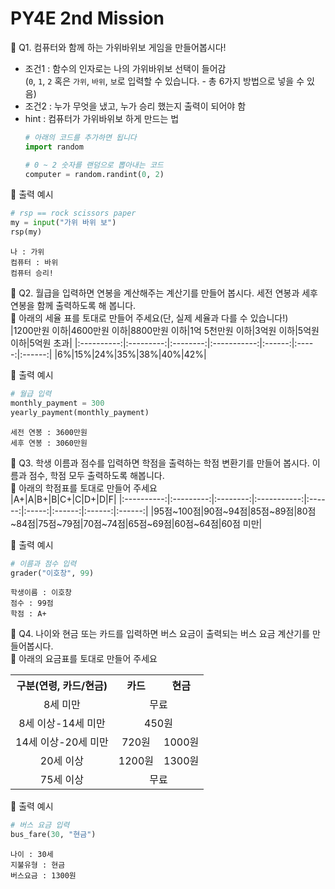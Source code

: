 # PY4E 2nd Mission

📌 Q1. 컴퓨터와 함께 하는 가위바위보 게임을 만들어봅시다!
* 조건1 : 함수의 인자로는 나의 가위바위보 선택이 들어감  
         (`0`, `1`, `2` 혹은 `가위`, `바위`, `보`로 입력할 수 있습니다. - 총 6가지 방법으로 넣을 수 있음)
* 조건2 : 누가 무엇을 냈고, 누가 승리 했는지 출력이 되어야 함
* hint : 컴퓨터가 가위바위보 하게 만드는 법
   ```python
   # 아래의 코드를 추가하면 됩니다
   import random
   
   # 0 ~ 2 숫자를 랜덤으로 뽑아내는 코드
   computer = random.randint(0, 2)
   ```
🔽 출력 예시
```python
# rsp == rock scissors paper
my = input("가위 바위 보")
rsp(my)
```
```
나 : 가위
컴퓨터 : 바위
컴퓨터 승리!
```

📌 Q2. 월급을 입력하면 연봉을 계산해주는 계산기를 만들어 봅시다. 세전 연봉과 세후 연봉을 함께 출력하도록 해 봅니다.   
📑 아래의 세율 표를 토대로 만들어 주세요(단, 실제 세율과 다를 수 있습니다!)  
|1200만원 이하|4600만원 이하|8800만원 이하|1억 5천만원 이하|3억원 이하|5억원 이하|5억원 초과|
|:----------:|:---------:|:--------:|:-----------:|:------:|:-----:|:------:|
|6%|15%|24%|35%|38%|40%|42%|   

🔽 출력 예시
```python
# 월급 입력
monthly_payment = 300
yearly_payment(monthly_payment)
```
```
세전 연봉 : 3600만원
세후 연봉 : 3060만원
```

📌 Q3. 학생 이름과 점수를 입력하면 학점을 출력하는 학점 변환기를 만들어 봅시다. 이름과 점수, 학점 모두 출력하도록 해봅니다.   
📑 아래의 학점표를 토대로 만들어 주세요   
|A+|A|B+|B|C+|C|D+|D|F|
|:----------:|:---------:|:--------:|:-----------:|:------:|:-----:|:------:|:------:|:------:|
|95점~100점|90점~94점|85점~89점|80점~84점|75점~79점|70점~74점|65점~69점|60점~64점|60점 미만|

🔽 출력 예시
```python
# 이름과 점수 입력
grader("이호창", 99)
```
```
학생이름 : 이호창
점수 : 99점
학점 : A+
```

📌 Q4. 나이와 현금 또는 카드를 입력하면 버스 요금이 출력되는 버스 요금 계산기를 만들어봅시다.    
📑 아래의 요금표를 토대로 만들어 주세요
<table>
  <tr>
    <th>구분(연령, 카드/현금)</th>
    <th>카드</th>
    <th>현금</th>
  </tr>
  <tr>
    <td align = "center">8세 미만</td>
    <td align = "center" colspan = "2">무료</td>
  </tr>
  <tr>
    <td align = "center">8세 이상-14세 미만</td>
    <td align = "center" colspan = "2">450원</td>
  </tr>
  <tr>
    <td align = "center">14세 이상-20세 미만</td>
    <td align = "center">720원</td>
    <td align = "center">1000원</td>
  <tr>
    <td align = "center">20세 이상</td>
    <td align = "center">1200원</td>
    <td align = "center">1300원</td>
  <tr>
    <td align = "center">75세 이상</td>
    <td align = "center" colspan = "2">무료</td>
</table>

🔽 출력 예시
```python
# 버스 요금 입력
bus_fare(30, "현금")
```
```
나이 : 30세
지불유형 : 현금
버스요금 : 1300원
```
